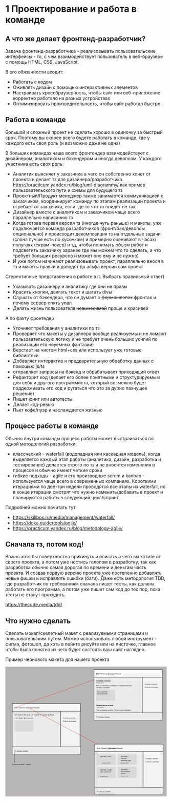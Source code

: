 # 1 Проектирование и работа в команде

## А что же делает фронтенд-разработчик?

Задача фронтенд-разработчика -  реализовывать пользовательские интерфейсы -  то, с чем взаимодействует пользователь в веб-браузере с помощь  HTML, CSS, JavaScript.

В его обязанности входит:
- Работать с кодом
- Оживлять дизайн с помощью интерактивных элементов
- Настраивать кроссбраузерность, чтобы сайт или веб-приложение корректно работало на разных устройствах
- Оптимизировать производительность, чтобы сайт работал быстро

## Работа в команде

Большой и сложный проект не сделать хорошо в одиночку за быстрый срок. Поэтому вы скорее всего будете работать в команде, где у каждого есть своя роль (и возможно даже не одна)

В больших командах  чаще всего фронтендер взаимодействует с дизайнером, аналитиком и бэкендером и иногда девопсом. 
У каждого участника есть своя роль:
- Аналитик выясняет у заказчика а чего он собственно хочет от проекта и делает тз для дизайнера/разработчика.
   https://practicum.yandex.ru/blog/uml-diagrammy/ как пример пользовательского пути и схемы для будущего тз
- Проектный/Продукт менеджер также занимается коммуникацией с заказчиком, координирует команду по этапам реализации  проекта и огребает от заказчика, если где то что то пойдет не так
- Дизайнер вместе с аналитиком и заказчиком чаще всего параллельно написанию тз 
- Когда готова первая версия тз (иногда чуть раньше) и макеты, уже подключается команда разработчиков (фронт/бэк/девопсы опционально) и происходит декомпозиция тз на отдельные задачи (слона лучше есть по кусочкам) и примерно оценивают в часах/попугаях (скрам-покер) и тд, чтобы понимать объем работ и подсветить заказчику заранее где мы можем что то сделать, а что требует больших ресурсов и может оно ему и не нужно)
- И уже потом начинают реализовывать проект, параллельно внося в тз и макеты правки и доводят до альфа версии сам проект

Стереотипные представления о работе в it. Выбрать правильный ответ)
- Указывать дизайнеру и аналитику где они не правы
- Красить кнопки, двигать текст и шатать divы
- Слушать от бэкендера, что он думает о ~~формошлепах~~ фронтах и почему сервер опять упал
- Делать жизнь пользователя ~~невыносимой~~ проще и красивей

А  по факту фронтедер
- Уточняет требования у аналитики по тз
- Проверяет что макеты у дизайнера вообще реализуемы и не ломают пользовательскую логику и не требует очень больших усилий по реализации его неуемных фантазий)
- Верстает на чистом html+css или использует уже готовые библиотеки
- Добавляет интерактив и предварительную обработку данных с помощью js/ts
- отправляет запросы на бэкенд и обрабатывает приходящий ответ
- Рефакторит код (делает его более понятными и структурируемым для себя и другого программиста, который возможно будет поддерживать его код и ругаться что это за дурно пахнущее решение)
- Пишет юнит или автотесты
- Делает код-ревью
- Пьет кофе/пуэр и наслаждается жизнью

## Процесс работы в команде
Обычно внутри команды процесс работы может выстраиваться по одной методологий разработки:
- классческий - waterfall (водопадная или каскадная модель), когда выделяется каждый этап работы (аналитика, дизайн, разработка и тестирование) делается строго по тз и не вносятся изменения в процессе и обычно имеют четкие сроки
- гибкие подходы - agile и его производные scrum и kanban - используется чаще всего в современных компаниях. Короткими итерациями по две-три недели проводятся все этапы из waterfall, но в конце итерации смотрят что нужно изменить/добавить в проект и планируются работы в следующий цикл/спринт.

Подробней можно почитать тут
- https://skillbox.ru/media/management/waterfall/
- https://doka.guide/tools/agile/
- https://practicum.yandex.ru/blog/metodology-agile/

## Сначала тз, потом код!
Важно хотя бы поверхностно прикинуть и описать а чего вы хотите от своего проекта, а потом уже нестись галопом в разработку, так как разработка обычно самая дорогая по времени и деньгам часть проекта.
И создав первую версию проекта уже постепенно добавлять новые фишки и исправлять ошибки (баги).
Даже есть методология TDD, где разработчик по требованиям сначала пишет тесты, как должна работать его программа, а потом уже пишет сам код до тех пор, пока тесты не станут проходить.

https://thecode.media/tdd/


## Что нужно сделать

Сделать мокап/скелетный макет с реализуемыми страницами и пользовательским путем. Можно использовать любой инструмент - фигма, фотошоп, да хоть в пейнте рисуйте или на листочке, главное чтобы была понятно из чего будет состоять ваш сайт наглядно.

Пример чернового макета для нашего проекта

![Процесс](./images/Pasted%20image%2020250215201704%201.png)